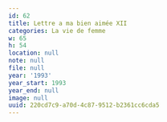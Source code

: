 ```yaml
---
id: 62
title: Lettre a ma bien aimée XII
categories: La vie de femme
w: 65
h: 54
location: null
note: null
file: null
year: '1993'
year_start: 1993
year_end: null
image: null
uuid: 220cd7c9-a70d-4c87-9512-b2361cc6cda5
---
```


